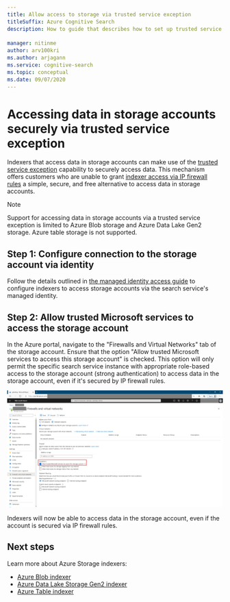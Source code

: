 ```yaml
---
title: Allow access to storage via trusted service exception
titleSuffix: Azure Cognitive Search
description: How to guide that describes how to set up trusted service exception to access data from storage accounts securely.

manager: nitinme
author: arv100kri
ms.author: arjagann
ms.service: cognitive-search
ms.topic: conceptual
ms.date: 09/07/2020
---
```


# Accessing data in storage accounts securely via trusted service exception

Indexers that access data in storage accounts can make use of the [trusted service exception](https://docs.microsoft.com/azure/storage/common/storage-network-security#exceptions) capability to securely access data. This mechanism offers customers who are unable to grant [indexer access via IP firewall rules](search-indexer-howto-access-ip-restricted.md) a simple, secure, and free alternative to access data in storage accounts.

> [!NOTE]
> Support for accessing data in storage accounts via a trusted service exception is limited to Azure Blob storage and Azure Data Lake Gen2 storage. Azure table storage is not supported.

## Step 1: Configure connection to the storage account via identity

Follow the details outlined in [the managed identity access guide](search-howto-managed-identities-storage.md) to configure indexers to access storage accounts via the search service's managed identity.

## Step 2: Allow trusted Microsoft services to access the storage account

In the Azure portal, navigate to the "Firewalls and Virtual Networks" tab of the storage account. Ensure that the option "Allow trusted Microsoft services to access this storage account" is checked. This option will only permit the specific search service instance with appropriate role-based access to the storage account (strong authentication) to access data in the storage account, even if it's secured by IP firewall rules.

![Trusted service exception](media\search-indexer-howto-secure-access\exception.png "Trusted service exception")

Indexers will now be able to access data in the storage account, even if the account is secured via IP firewall rules.

## Next steps

Learn more about Azure Storage indexers:

- [Azure Blob indexer](search-howto-indexing-azure-blob-storage.md)
- [Azure Data Lake Storage Gen2 indexer](search-howto-index-azure-data-lake-storage.md)
- [Azure Table indexer](search-howto-indexing-azure-tables.md)
